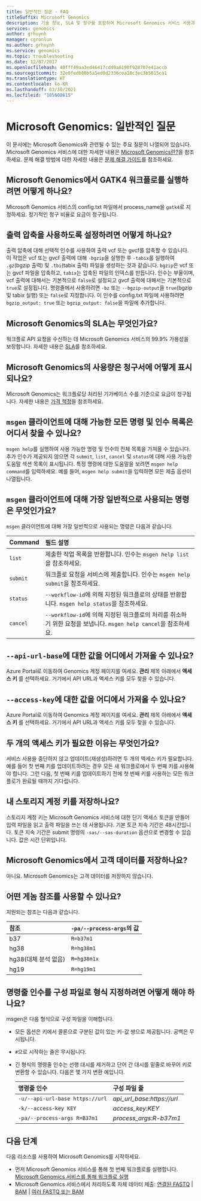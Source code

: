 ```yaml
---
title: 일반적인 질문 - FAQ
titleSuffix: Microsoft Genomics
description: 기술 정보, SLA 및 청구를 포함하여 Microsoft Genomics 서비스 사용과 관련된 일반적인 질문에 대한 답변을 알아봅니다.
services: genomics
author: grhuynh
manager: cgronlun
ms.author: grhuynh
ms.service: genomics
ms.topic: troubleshooting
ms.date: 12/07/2017
ms.openlocfilehash: 40fff49aa3ed46417cdd9a6190f928707e41accb
ms.sourcegitcommit: 32e0fedb80b5a5ed0d2336cea18c3ec3b5015ca1
ms.translationtype: HT
ms.contentlocale: ko-KR
ms.lasthandoff: 03/30/2021
ms.locfileid: "105608615"
---
```

# <a name="microsoft-genomics-common-questions"></a>Microsoft Genomics: 일반적인 질문

이 문서에는 Microsoft Genomics와 관련될 수 있는 주요 질문이 나열되어 있습니다. Microsoft Genomics 서비스에 대한 자세한 내용은 [Microsoft Genomics란?](overview-what-is-genomics.md)을 참조하세요. 문제 해결 방법에 대한 자세한 내용은 [문제 해결 가이드](troubleshooting-guide-genomics.md)를 참조하세요. 


## <a name="how-do-i-run-gatk4-workflows-on-microsoft-genomics"></a>Microsoft Genomics에서 GATK4 워크플로를 실행하려면 어떻게 하나요?
Microsoft Genomics 서비스의 config.txt 파일에서 process_name을 `gatk4`로 지정하세요. 정기적인 청구 비율로 요금이 청구됩니다.

## <a name="how-do-i-enable-output-compression"></a>출력 압축을 사용하도록 설정하려면 어떻게 하나요?
출력 압축에 대해 선택적 인수를 사용하여 출력 vcf 또는 gvcf를 압축할 수 있습니다. 이 작업은 vcf 또는 gvcf 출력에 대해 `-bgzip`을 실행한 후 `-tabix`를 실행하여 `.gz`(bgzip 출력) 및 `.tbi`(tabix 출력) 파일을 생성하는 것과 같습니다. `bgzip`은 vcf 또는 gvcf 파일을 압축하고, `tabix`는 압축된 파일의 인덱스를 만듭니다. 인수는 부울이며, vcf 출력에 대해서는 기본적으로 `false`로 설정되고 gvcf 출력에 대해서는 기본적으로 `true`로 설정됩니다. 명령줄에서 사용하려면 `-bz` 또는 `--bgzip-output`을 `true`(bgzip 및 tabix 실행) 또는 `false`로 지정합니다. 이 인수를 config.txt 파일에 사용하려면 `bgzip_output: true` 또는 `bgzip_output: false`을 파일에 추가합니다.

## <a name="what-is-the-sla-for-microsoft-genomics"></a>Microsoft Genomics의 SLA는 무엇인가요?
워크플로 API 요청을 수신하는 데 Microsoft Genomics 서비스의 99.9% 가용성을 보장합니다. 자세한 내용은 [SLA](https://azure.microsoft.com/support/legal/sla/genomics/v1_0/)를 참조하세요.

## <a name="how-does-the-usage-of-microsoft-genomics-show-up-on-my-bill"></a>Microsoft Genomics의 사용량은 청구서에 어떻게 표시되나요?
Microsoft Genomics는 워크플로당 처리된 기가베이스 수를 기준으로 요금이 청구됩니다. 자세한 내용은 [가격 책정](https://azure.microsoft.com/pricing/details/genomics/)을 참조하세요.


## <a name="where-can-i-find-a-list-of-all-possible-commands-and-arguments-for-the-msgen-client"></a>`msgen` 클라이언트에 대해 가능한 모든 명령 및 인수 목록은 어디서 찾을 수 있나요?
`msgen help`를 실행하여 사용 가능한 명령 및 인수의 전체 목록을 가져올 수 있습니다. 추가 인수가 제공되지 않으면 각 `submit`, `list`, `cancel` 및 `status`에 대해 사용 가능한 도움말 섹션 목록이 표시됩니다. 특정 명령에 대한 도움말을 보려면 `msgen help command`를 입력하세요. 예를 들어, `msgen help submit`을 입력하면 모든 제출 옵션이 나열됩니다.

## <a name="what-are-the-most-commonly-used-commands-for-the-msgen-client"></a>`msgen` 클라이언트에 대해 가장 일반적으로 사용되는 명령은 무엇인가요?
`msgen` 클라이언트에 대해 가장 일반적으로 사용되는 명령은 다음과 같습니다. 

 |**Command**          |  **필드 설명** |
 |:--------------------|:-------------         |
 |`list`               |제출한 작업 목록을 반환합니다. 인수는 `msgen help list`을 참조하세요.  |
 |`submit`             |워크플로 요청을 서비스에 제출합니다. 인수는 `msgen help submit`을 참조하세요.|
 |`status`             |`--workflow-id`에 의해 지정된 워크플로의 상태를 반환합니다. `msgen help status`을 참조하세요. |
 |`cancel`             |`--workflow-id`에 의해 지정된 워크플로의 처리를 취소하기 위한 요청을 보냅니다. `msgen help cancel`을 참조하세요. |

## <a name="where-do-i-get-the-value-for---api-url-base"></a>`--api-url-base`에 대한 값을 어디에서 가져올 수 있나요?
Azure Portal로 이동하여 Genomics 계정 페이지를 여세요. **관리** 제목 아래에서 **액세스 키** 를 선택하세요. 거기에서 API URL과 액세스 키를 모두 찾을 수 있습니다.

## <a name="where-do-i-get-the-value-for---access-key"></a>`--access-key`에 대한 값을 어디에서 가져올 수 있나요?
Azure Portal로 이동하여 Genomics 계정 페이지를 여세요. **관리** 제목 아래에서 **액세스 키** 를 선택하세요. 거기에서 API URL과 액세스 키를 모두 찾을 수 있습니다.

## <a name="why-do-i-need-two-access-keys"></a>두 개의 액세스 키가 필요한 이유는 무엇인가요?
서비스 사용을 중단하지 않고 업데이트(재생성)하려면 두 개의 액세스 키가 필요합니다. 예를 들어 첫 번째 키를 업데이트하려는 경우 모든 새 워크플로에서 두 번째 키를 사용해야 합니다. 그런 다음, 첫 번째 키를 업데이트하기 전에 첫 번째 키를 사용하는 모든 워크플로가 완료될 때까지 기다립니다.

## <a name="do-you-save-my-storage-account-keys"></a>내 스토리지 계정 키를 저장하나요?
스토리지 계정 키는 Microsoft Genomics 서비스에 대한 단기 액세스 토큰을 만들어 입력 파일을 읽고 출력 파일을 쓰는 데 사용됩니다. 기본 토큰 지속 기간은 48시간입니다. 토큰 지속 기간은 submit 명령의 `-sas/--sas-duration` 옵션으로 변경할 수 있습니다. 값은 시간 단위입니다.

## <a name="does-microsoft-genomics-store-customer-data"></a>Microsoft Genomics에서 고객 데이터를 저장하나요?

아니요. Microsoft Genomics는 고객 데이터를 저장하지 않습니다.

## <a name="what-genome-references-can-i-use"></a>어떤 게놈 참조를 사용할 수 있나요?

지원되는 참조는 다음과 같습니다.

 |참조              | `-pa/--process-args`의 값 |
 |:-------------         |:-------------                 |
 |b37                    | `R=b37m1`                     |
 |hg38                   | `R=hg38m1`                    |      
 |hg38(대체 분석 없음) | `R=hg38m1x`                   |  
 |hg19                   | `R=hg19m1`                    |    

## <a name="how-do-i-format-my-command-line-arguments-as-a-config-file"></a>명령줄 인수를 구성 파일로 형식 지정하려면 어떻게 해야 하나요? 

msgen은 다음 형식으로 구성 파일을 이해합니다.
* 모든 옵션은 키에서 콜론으로 구분된 값이 있는 키-값 쌍으로 제공됩니다.
  공백은 무시됩니다.
* `#`으로 시작하는 줄은 무시됩니다.
* 긴 형식의 명령줄 인수는 선행 대시를 제거하고 단어 간 대시를 밑줄로 바꾸어 키로 변환할 수 있습니다. 다음은 몇 가지 변환 예입니다.

  |명령줄 인수            | 구성 파일 줄 |
  |:-------------                   |:-------------                 |
  |`-u/--api-url-base https://url`  | *api_url_base:https://url*    |
  |`-k/--access-key KEY`            | *access_key:KEY*              |      
  |`-pa/--process-args R=B37m1`     | *process_args:R-b37m1*        |  

## <a name="next-steps"></a>다음 단계

다음 리소스를 사용하여 Microsoft Genomics를 시작하세요.
- 먼저 Microsoft Genomics 서비스를 통해 첫 번째 워크플로를 실행합니다. [Microsoft Genomics 서비스를 통해 워크플로 실행](quickstart-run-genomics-workflow-portal.md)
- Microsoft Genomics 서비스에서 처리하도록 자체 데이터 제출: [연결된 FASTQ](quickstart-input-pair-FASTQ.md) | [BAM](quickstart-input-BAM.md) | [여러 FASTQ 또는 BAM](quickstart-input-multiple.md) 

